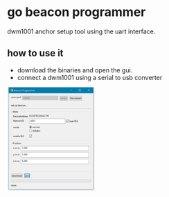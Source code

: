 # go beacon programmer

dwm1001 anchor setup tool using the uart interface.

## how to use it

* download the binaries and open the gui.
* connect a dwm1001 using a serial to usb converter

<img style="width:40%;" src="img/Screenshot.png">
